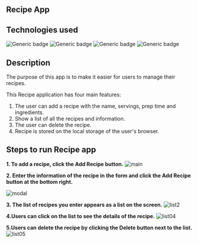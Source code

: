 ## Recipe App

## Technologies used
![Generic badge](https://img.shields.io/badge/HTML-blue.svg)
![Generic badge](https://img.shields.io/badge/CSS-brightgreen.svg) 
![Generic badge](https://img.shields.io/badge/Bootstrap-blueviolet.svg)
![Generic badge](https://img.shields.io/badge/JavaScript-yellow.svg)

## Description
The purpose of this app is to make it easier for users to manage their recipes.

This Recipe application has four main features:
1. The user can add a recipe with the name, servings, prep time and ingredients.
2. Show a list of all the recipes and information.
3. The user can delete the recipe.
4. Recipe is stored on the local storage of the user's browser.

## Steps to run Recipe app 
**1. To add a recipe, click the Add Recipe button.**
![main](https://user-images.githubusercontent.com/83196262/124537897-170dbb00-de5e-11eb-9b3a-950ef37ce43a.JPG)


**2. Enter the information of the recipe in the form and click the Add Recipe button at the bottom right.**

![modal](https://user-images.githubusercontent.com/83196262/124537863-08bf9f00-de5e-11eb-8445-99ea42b5c4f7.JPG)

**3. The list of recipes you enter appears as a list on the screen.**
![list2](https://user-images.githubusercontent.com/83196262/124538332-ca76af80-de5e-11eb-9d4e-1fd5ddb06325.JPG)

**4.Users can click on the list to see the details of the recipe.**
![list04](https://user-images.githubusercontent.com/83196262/124538743-7c15e080-de5f-11eb-96ad-504db70dc488.jpg)

**5.Users can delete the recipe by clicking the Delete button next to the list.**
![list05](https://user-images.githubusercontent.com/83196262/124538922-d2831f00-de5f-11eb-84ac-bc8b856c9ce1.jpg)
